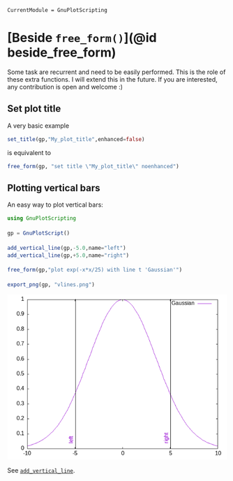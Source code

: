 ```@meta
CurrentModule = GnuPlotScripting
```

# [Beside `free_form()`](@id beside_free_form)

Some task are recurrent and need to be easily performed. This is the
role of these extra functions. I will extend this in the future. If
you are interested, any contribution is open and welcome :)

## Set plot title

A very basic example

```julia
set_title(gp,"My_plot_title",enhanced=false)
```

is equivalent to 

```julia
free_form(gp, "set title \"My_plot_title\" noenhanced")
```

## Plotting vertical bars

An easy way to plot vertical bars:

```julia
using GnuPlotScripting

gp = GnuPlotScript()

add_vertical_line(gp,-5.0,name="left")
add_vertical_line(gp,+5.0,name="right")

free_form(gp,"plot exp(-x*x/25) with line t 'Gaussian'")

export_png(gp, "vlines.png")
```

![vlines](figures/vlines.png)

See [`add_vertical_line`](@ref).
